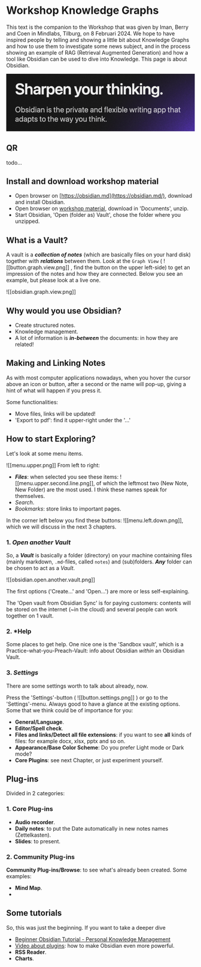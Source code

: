 # Workshop Knowledge Graphs

This text is the companion to the Workshop that was given by Iman, Berry and Coen in Mindlabs, Tilburg, on 8 Februari 2024. We hope to have inspired people by telling and showing a little bit about Knowledge Graphs and how to use them to investigate some news subject, and in the process showing an example of RAG (Retrieval Augmented Generation) and how a tool like Obsidian can be used to dive into Knowledge. This page is about Obsidian. 


![](attachments/obsidian.sharpen.png)

## QR

todo... 
## Install and download workshop material

- Open browser on [https://obsidian.md](https://obsidian.md/), download and install Obsidian. 
- Open browser on [workshop material](https://github.com/coentjo/itsamatch-journalist-workshop/archive/refs/heads/main.zip), download in 'Documents', unzip. 
- Start Obsidian, 'Open (folder as) Vault', chose the folder where you unzipped. 

## What is a Vault?

A vault is a ***collection of notes*** (which are basically files on your hard disk) together with ***relations*** between them. Look at the `Graph View`  ( ![[button.graph.view.png]]  , find the button on the upper left-side) to get an impression of the notes and how they are connected. Below you see an example, but please look at a live one. 


![[obsidian.graph.view.png]]


## Why would you use Obsidian? 

- Create structured notes. 
- Knowledge management. 
- A lot of information is ***in-between*** the documents: in how they are related! 

## Making and Linking Notes

As with most computer applications nowadays, when you hover the cursor above an icon or button, after a second or the name will pop-up, giving a hint of what will happen if you press it. 

Some functionalities: 
- Move files, links will be updated!
- 'Export to pdf': find it upper-right under the '...' 

## How to start Exploring? 

Let's look at some menu items. 

![[menu.upper.png]]
From left to right: 
- ***Files***: when selected you see these items: ![[menu.upper.second.line.png]], of which the leftmost two (New Note, New Folder) are the most used. I think these names speak for themselves. 
- *Search*.
- *Bookmarks*: store links to important pages. 

In the corner left below you find these buttons: 
![[menu.left.down.png]], which we will discuss in the next 3 chapters. 

### 1. *Open another Vault*

So, a ***Vault*** is basically a folder (directory) on your machine containing files (mainly markdown, `.md`-files, called `notes`) and (sub)folders. ***Any*** folder can be chosen to act as a *Vault*. 

![[obsidian.open.another.vault.png]]

The first options ('Create...' and 'Open...') are more or less self-explaining.

The 'Open vault from Obsidian Sync' is for paying customers: contents will be stored on the internet (~in the cloud) and several people can work together on 1 vault. 

### 2. *Help

Some places to get help. One nice one is the 'Sandbox vault', which is a Practice-what-you-Preach-Vault: info about Obsidian *within* an Obsidian Vault. 

### 3. *Settings*

There are some settings worth to talk about already, now. 

Press the 'Settings'-button ( ![[button.settings.png]] ) or go to the 'Settings'-menu. Always good to have a glance at the existing options. Some that we think could be of importance for you: 

- **General/Language**. 
- **Editor/Spell check**.
- **Files and links/Detect all file extensions**: if you want to see **all** kinds of files: for example docx, xlsx, pptx and so on. 
- **Appearance/Base Color Scheme**: Do you prefer Light mode or Dark mode?
- **Core Plugins**: see next Chapter, or just experiment yourself. 


## Plug-ins

Divided in 2 categories: 

### 1. Core Plug-ins

- **Audio recorder**.
- **Daily notes**: to put the Date automatically in new notes names (Zettelkasten).
- **Slides**: to present. 

### 2. Community Plug-ins
**Community Plug-ins/Browse**: to see what's already been created. Some examples: 
- **Mind Map**.
- 


## Some tutorials

So, this was just the beginning. If you want to take a deeper dive

- [Beginner Obsidian Tutorial - Personal Knowledge Management](https://www.youtube.com/watch?v=mqpXEjRhZz0)
- [Video about plugins](https://www.youtube.com/watch?v=mqpXEjRhZz0): how to make Obsidian even more powerful. 
- **RSS Reader**.
- **Charts**.


